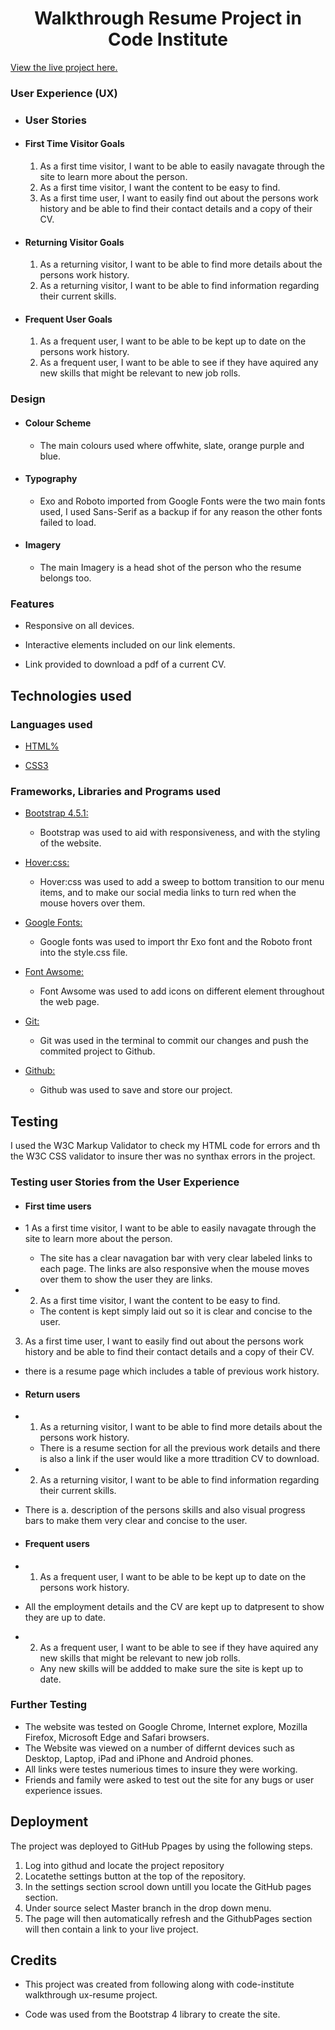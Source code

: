 <h1 align="center">Walkthrough Resume Project in Code Institute</h1>

[View the live project here.](https://brianwhelandublin.github.io/resume-walkthrough-project/)

### User Experience (UX)

- ### User Stories

- #### First Time Visitor Goals

  1.  As a first time visitor, I want to be able to easily navagate through the site to learn more about the person.
  2.  As a first time visitor, I want the content to be easy to find.
  3.  As a first time user, I want to easily find out about the persons work history and be able to find their contact details and a copy of their CV.

- #### Returning Visitor Goals

  1.  As a returning visitor, I want to be able to find more details about the persons work history.
  2.  As a returning visitor, I want to be able to find information regarding their current skills.

- #### Frequent User Goals

  1. As a frequent user, I want to be able to be kept up to date on the persons work history.
  2. As a frequent user, I want to be able to see if they have aquired any new skills that might be relevant to new job rolls.

### Design

- #### Colour Scheme

  - The main colours used where offwhite, slate, orange purple and blue.

- #### Typography

  - Exo and Roboto imported from Google Fonts were the two main fonts used, I used Sans-Serif as a backup if for any reason the other fonts failed to load.

- #### Imagery

  - The main Imagery is a head shot of the person who the resume belongs too.

### Features

- Responsive on all devices.

- Interactive elements included on our link elements.

- Link provided to download a pdf of a current CV.

## Technologies used

### Languages used

- [HTML%](https://en.wikipedia.org/wiki/HTML5)

- [CSS3](https://en.wikipedia.org/wiki/Cascading_Style_Sheets)

### Frameworks, Libraries and Programs used

- [Bootstrap 4.5.1:](https://getbootstrap.com/)

  - Bootstrap was used to aid with responsiveness, and with the styling of the website.

- [Hover:css:](https://ianlunn.github.io/Hover/)

  - Hover:css was used to add a sweep to bottom transition to our menu items, and to make our social media links to turn red when the mouse hovers over them.

- [Google Fonts:](https://fonts.google.com/)

  - Google fonts was used to import thr Exo font and the Roboto front into the style.css file.

- [Font Awsome:](https://fontawesome.com/)

  - Font Awsome was used to add icons on different element throughout the web page.

- [Git:](https://git-scm.com/)

  - Git was used in the terminal to commit our changes and push the commited project to Github.

- [Github:](https://github.com/)
  - Github was used to save and store our project.

## Testing

I used the W3C Markup Validator to check my HTML code for errors and th the W3C CSS validator to insure ther was no synthax errors in the project.

### Testing user Stories from the User Experience

- #### First time users

- 1 As a first time visitor, I want to be able to easily navagate through the site to learn more about the person.

  - The site has a clear navagation bar with very clear labeled links to each page. The links are also responsive when the mouse moves over them to show the user they are links.

- 2.  As a first time visitor, I want the content to be easy to find.

  - The content is kept simply laid out so it is clear and concise to the user.

3.  As a first time user, I want to easily find out about the persons work history and be able to find their contact details and a copy of their CV.

- there is a resume page which includes a table of previous work history.

- #### Return users

- 1.  As a returning visitor, I want to be able to find more details about the persons work history.

  - There is a resume section for all the previous work details and there is also a link if the user would like a more ttradition CV to download.

- 2.  As a returning visitor, I want to be able to find information regarding their current skills.

- There is a. description of the persons skills and also visual progress bars to make them very clear and concise to the user.

- #### Frequent users

- 1.  As a frequent user, I want to be able to be kept up to date on the persons work history.

- All the employment details and the CV are kept up to datpresent to show they are up to date.

- 2. As a frequent user, I want to be able to see if they have aquired any new skills that might be relevant to new job rolls.

  - Any new skills will be addded to make sure the site is kept up to date.

### Further Testing

-  The website was tested on Google Chrome, Internet explore, Mozilla Firefox, Microsoft Edge and Safari browsers.
-  The Website was viewed on a number of differnt devices such as Desktop, Laptop, iPad and iPhone and Android phones.
-  All links were testes numerious times to insure they were working.
-  Friends and family were asked to test out the site for any bugs or user experience issues.

## Deployment

The project was deployed to GitHub Ppages by using the following steps.

1. Log into githud and locate the project repository
2. Locatethe settings button at the top of the repository.
3. In the settings section scrool down untill you locate the GitHub pages section.
4. Under source select Master branch in the drop down menu.
5. The page will then automatically refresh and the GithubPages section will then contain a link to your live project.

## Credits


- This project was created from following along with code-institute walkthrough ux-resume project.

- Code was used from the Bootstrap 4 library to create the site.

